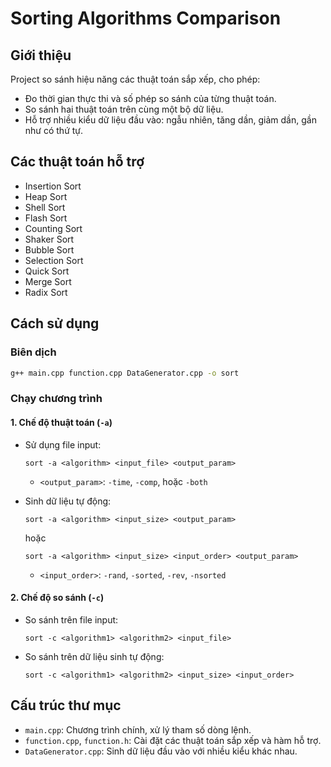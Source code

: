 # Sorting Algorithms Comparison

## Giới thiệu

Project so sánh hiệu năng các thuật toán sắp xếp, cho phép:
- Đo thời gian thực thi và số phép so sánh của từng thuật toán.
- So sánh hai thuật toán trên cùng một bộ dữ liệu.
- Hỗ trợ nhiều kiểu dữ liệu đầu vào: ngẫu nhiên, tăng dần, giảm dần, gần như có thứ tự.

## Các thuật toán hỗ trợ

- Insertion Sort
- Heap Sort
- Shell Sort
- Flash Sort
- Counting Sort
- Shaker Sort
- Bubble Sort
- Selection Sort
- Quick Sort
- Merge Sort
- Radix Sort

## Cách sử dụng

### Biên dịch

```sh
g++ main.cpp function.cpp DataGenerator.cpp -o sort
```

### Chạy chương trình

#### 1. Chế độ thuật toán (`-a`)

- Sử dụng file input:
  ```
  sort -a <algorithm> <input_file> <output_param>
  ```
  - `<output_param>`: `-time`, `-comp`, hoặc `-both`

- Sinh dữ liệu tự động:
  ```
  sort -a <algorithm> <input_size> <output_param>
  ```
  hoặc
  ```
  sort -a <algorithm> <input_size> <input_order> <output_param>
  ```
  - `<input_order>`: `-rand`, `-sorted`, `-rev`, `-nsorted`

#### 2. Chế độ so sánh (`-c`)

- So sánh trên file input:
  ```
  sort -c <algorithm1> <algorithm2> <input_file>
  ```

- So sánh trên dữ liệu sinh tự động:
  ```
  sort -c <algorithm1> <algorithm2> <input_size> <input_order>
  ```

## Cấu trúc thư mục

- `main.cpp`: Chương trình chính, xử lý tham số dòng lệnh.
- `function.cpp`, `function.h`: Cài đặt các thuật toán sắp xếp và hàm hỗ trợ.
- `DataGenerator.cpp`: Sinh dữ liệu đầu vào với nhiều kiểu khác nhau.

